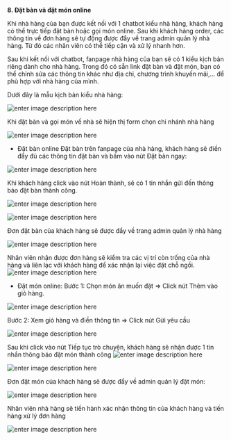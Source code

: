
**8. Đặt bàn và đặt món online**

Khi nhà hàng của bạn được kết nối với 1 chatbot kiểu nhà hàng, khách hàng có thể trực tiếp đặt bàn hoặc gọi món online. Sau khi khách hàng order, các thông tin về đơn hàng sẽ tự động được đẩy về trang admin quản lý nhà hàng. Từ đó các nhân viên có thể tiếp cận và xử lý nhanh hơn.

Sau khi kết nối với chatbot, fanpage nhà hàng của bạn sẽ có 1 kiểu kịch bản riêng dành cho nhà hàng. Trong đó có sẵn link đặt bàn và đặt món, bạn có thể chỉnh sửa các thông tin khác như địa chỉ, chương trình khuyến mãi,... để phù hợp với nhà hàng của mình.

Dưới đây là mẫu kịch bản kiểu nhà hàng:

![enter image description here](https://static8.muarecdn.com/original/muare/images/2020/05/13/5597643_1.png)

Khi đặt bàn và gọi món về nhà sẽ hiện thị form chọn chi nhánh nhà hàng

![enter image description here](https://static8.muarecdn.com/original/muare/images/2020/05/13/5597669_chinhanh.png)

- Đặt bàn online
Đặt bàn trên fanpage của nhà hàng, khách hàng sẽ điền đẩy đủ các thông tin đặt bàn và bấm vào nút Đặt bàn ngay:

![enter image description here](https://static8.muarecdn.com/original/muare/images/2020/05/13/5597671_2.png)

Khi khách hàng click vào nút Hoàn thành, sẽ có 1 tin nhắn gửi đến thông báo đặt bàn thành công.

![enter image description here](https://static8.muarecdn.com/original/muare/images/2020/05/13/5597675_3.png)

![enter image description here](https://static8.muarecdn.com/original/muare/images/2020/05/13/5597685_5.png)

Đơn đặt bàn của khách hàng sẽ được đẩy về trang admin quản lý nhà hàng

![enter image description here](https://static8.muarecdn.com/original/muare/images/2020/05/13/5597687_6.png)

 Nhân viên nhận được đơn hàng sẽ kiểm tra các vị trí còn trống của nhà hàng và liên lạc với khách hàng để xác nhận lại việc đặt chỗ ngồi.
 ![enter image description here](https://static8.muarecdn.com/original/muare/images/2020/05/13/5597694_7.png)
 
- Đặt món online:
Bước 1: Chọn món ăn muốn đặt => Click nút Thêm vào giỏ hàng.

![enter image description here](https://static8.muarecdn.com/original/muare/images/2020/05/13/5597699_8.png)

Bước 2: Xem giỏ hàng và điền thông tin => Click nút Gửi yêu cầu

![enter image description here](https://static8.muarecdn.com/original/muare/images/2020/05/13/5597708_9.png)

Sau khi click vào nút Tiếp tục trò chuyện, khách hàng sẽ nhận được 1 tin nhắn thông báo đặt món thành công 
![enter image description here](https://static8.muarecdn.com/original/muare/images/2020/05/13/5597711_12.png)

![enter image description here](https://static8.muarecdn.com/original/muare/images/2020/05/13/5597710_10.png)

Đơn đặt món của khách hàng sẽ được đẩy về admin quản lý đặt món:

![enter image description here](https://static8.muarecdn.com/original/muare/images/2020/05/13/5597716_13.png)

Nhân viên nhà hàng sẽ tiền hành xác nhận thông tin của khách hàng và tiến hàng xử lý đơn hàng

![enter image description here](https://static8.muarecdn.com/original/muare/images/2020/05/13/5597719_14.png)


